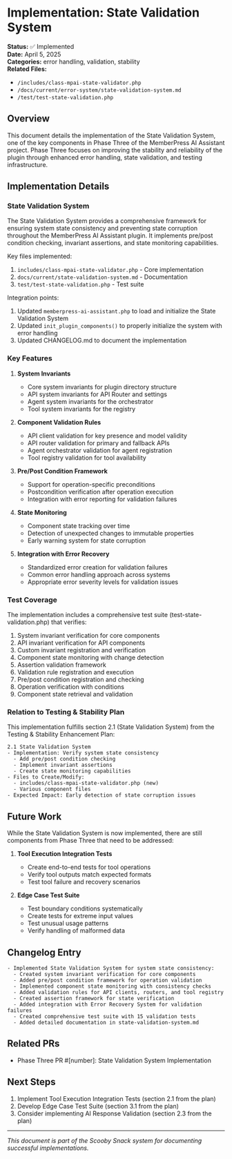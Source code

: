 # Implementation: State Validation System

**Status:** ✅ Implemented  
**Date:** April 5, 2025  
**Categories:** error handling, validation, stability  
**Related Files:** 
- `/includes/class-mpai-state-validator.php`
- `/docs/current/error-system/state-validation-system.md`
- `/test/test-state-validation.php`

## Overview

This document details the implementation of the State Validation System, one of the key components in Phase Three of the MemberPress AI Assistant project. Phase Three focuses on improving the stability and reliability of the plugin through enhanced error handling, state validation, and testing infrastructure.

## Implementation Details

### State Validation System

The State Validation System provides a comprehensive framework for ensuring system state consistency and preventing state corruption throughout the MemberPress AI Assistant plugin. It implements pre/post condition checking, invariant assertions, and state monitoring capabilities.

Key files implemented:

1. `includes/class-mpai-state-validator.php` - Core implementation
2. `docs/current/state-validation-system.md` - Documentation
3. `test/test-state-validation.php` - Test suite

Integration points:

1. Updated `memberpress-ai-assistant.php` to load and initialize the State Validation System
2. Updated `init_plugin_components()` to properly initialize the system with error handling
3. Updated CHANGELOG.md to document the implementation

### Key Features

1. **System Invariants**
   - Core system invariants for plugin directory structure
   - API system invariants for API Router and settings
   - Agent system invariants for the orchestrator
   - Tool system invariants for the registry

2. **Component Validation Rules**
   - API client validation for key presence and model validity
   - API router validation for primary and fallback APIs
   - Agent orchestrator validation for agent registration
   - Tool registry validation for tool availability

3. **Pre/Post Condition Framework**
   - Support for operation-specific preconditions
   - Postcondition verification after operation execution
   - Integration with error reporting for validation failures

4. **State Monitoring**
   - Component state tracking over time
   - Detection of unexpected changes to immutable properties
   - Early warning system for state corruption

5. **Integration with Error Recovery**
   - Standardized error creation for validation failures
   - Common error handling approach across systems
   - Appropriate error severity levels for validation issues

### Test Coverage

The implementation includes a comprehensive test suite (test-state-validation.php) that verifies:

1. System invariant verification for core components
2. API invariant verification for API components
3. Custom invariant registration and verification
4. Component state monitoring with change detection
5. Assertion validation framework
6. Validation rule registration and execution
7. Pre/post condition registration and checking
8. Operation verification with conditions
9. Component state retrieval and validation

### Relation to Testing & Stability Plan

This implementation fulfills section 2.1 (State Validation System) from the Testing & Stability Enhancement Plan:

```
2.1 State Validation System
- Implementation: Verify system state consistency
  - Add pre/post condition checking
  - Implement invariant assertions
  - Create state monitoring capabilities
- Files to Create/Modify:
  - includes/class-mpai-state-validator.php (new)
  - Various component files
- Expected Impact: Early detection of state corruption issues
```

## Future Work

While the State Validation System is now implemented, there are still components from Phase Three that need to be addressed:

1. **Tool Execution Integration Tests**
   - Create end-to-end tests for tool operations
   - Verify tool outputs match expected formats
   - Test tool failure and recovery scenarios

2. **Edge Case Test Suite**
   - Test boundary conditions systematically
   - Create tests for extreme input values
   - Test unusual usage patterns
   - Verify handling of malformed data

## Changelog Entry

```
- Implemented State Validation System for system state consistency:
  - Created system invariant verification for core components
  - Added pre/post condition framework for operation validation
  - Implemented component state monitoring with consistency checks
  - Added validation rules for API clients, routers, and tool registry
  - Created assertion framework for state verification
  - Added integration with Error Recovery System for validation failures
  - Created comprehensive test suite with 15 validation tests
  - Added detailed documentation in state-validation-system.md
```

## Related PRs

- Phase Three PR #[number]: State Validation System Implementation

## Next Steps

1. Implement Tool Execution Integration Tests (section 2.1 from the plan)
2. Develop Edge Case Test Suite (section 3.1 from the plan)
3. Consider implementing AI Response Validation (section 2.3 from the plan)

---
*This document is part of the Scooby Snack system for documenting successful implementations.*